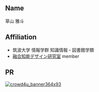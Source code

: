 ## Name
草山 雅斗
## Affiliation
* 筑波大学 情報学群 知識情報・図書館学類
* [融合知能デザイン研究室](https://fusioncomplab.org/) member
## PR
[![crowd4u_banner364x93](https://github.com/sugiokun/sugiokun/assets/132878281/60a70030-076d-42e8-b056-8d832a2213f3)](https://crowd4u.org/)
